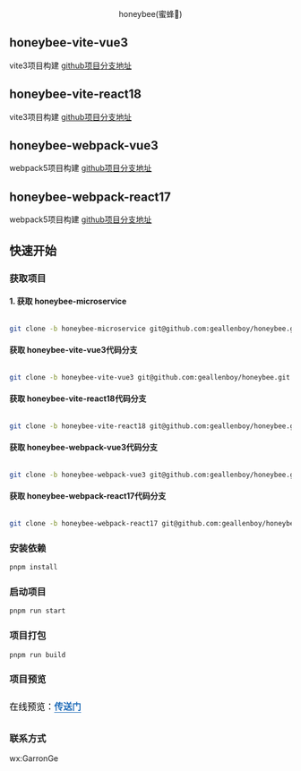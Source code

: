 
<p align="center">
  <div align="center">honeybee(蜜蜂🐝)</div>
</p>


## honeybee-vite-vue3

vite3项目构建 [github项目分支地址](https://github.com/geallenboy/honeybee/tree/honeybee-vite-vue3)

## honeybee-vite-react18

vite3项目构建 [github项目分支地址](https://github.com/geallenboy/honeybee/tree/honeybee-vite-react18)

## honeybee-webpack-vue3

webpack5项目构建 [github项目分支地址](https://github.com/geallenboy/honeybee/tree/honeybee-webpack-vue3)

## honeybee-webpack-react17

webpack5项目构建 [github项目分支地址](https://github.com/geallenboy/honeybee/tree/honeybee-webpack-react17)

## 快速开始

### 获取项目

#### 1. 获取 honeybee-microservice

```sh

git clone -b honeybee-microservice git@github.com:geallenboy/honeybee.git honeybee-microservice

```

#### 获取 honeybee-vite-vue3代码分支

```sh

git clone -b honeybee-vite-vue3 git@github.com:geallenboy/honeybee.git honeybee-vite-vue3

```

#### 获取 honeybee-vite-react18代码分支

```sh

git clone -b honeybee-vite-react18 git@github.com:geallenboy/honeybee.git honeybee-vite-react18

```

#### 获取 honeybee-webpack-vue3代码分支

```sh

git clone -b honeybee-webpack-vue3 git@github.com:geallenboy/honeybee.git honeybee-webpack-vue3

```

#### 获取 honeybee-webpack-react17代码分支

```sh

git clone -b honeybee-webpack-react17 git@github.com:geallenboy/honeybee.git honeybee-webpack-react17

```

### 安装依赖

```sh
pnpm install

```

### 启动项目

```sh
pnpm run start
```

### 项目打包

```sh
pnpm run build
```

### 项目预览

<p data-tool="mdnice编辑器" style="font-size: 16px; padding-top: 8px; padding-bottom: 8px; margin: 0; line-height: 26px; color: black;">在线预览：<a href="https://microservice.gejialun.vip/" style="text-decoration: none; color: #1e6bb8; word-wrap: break-word; font-weight: bold; border-bottom: 1px solid #1e6bb8;">传送门</a></p>

### 联系方式

wx:GarronGe


